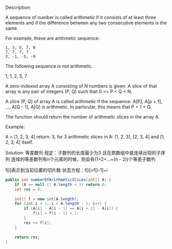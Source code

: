 Description:

A sequence of number is called arithmetic if it consists of at least three elements and if the difference between any two consecutive elements is the same.

For example, these are arithmetic sequence:
```
1, 3, 5, 7, 9
7, 7, 7, 7
3, -1, -5, -9
```
The following sequence is not arithmetic.

1, 1, 2, 5, 7

A zero-indexed array A consisting of N numbers is given. A slice of that array is any pair of integers (P, Q) such that 0 <= P < Q < N.

A slice (P, Q) of array A is called arithmetic if the sequence:
A[P], A[p + 1], ..., A[Q - 1], A[Q] is arithmetic. In particular, this means that P + 1 < Q.

The function should return the number of arithmetic slices in the array A.


Example:

A = [1, 2, 3, 4]
return: 3, for 3 arithmetic slices in A: [1, 2, 3], [2, 3, 4] and [1, 2, 3, 4] itself.

Solution:
等差数列
规定：子数列的长度最少为3
且在原数组中是连续出现的子序列
连续的等差数列有n个元素的时候，则会有(1+2+...+(n - 2))个等差子数列

f[i]表示到当前位置的切片数
状态方程：f[i]=f[i-1]+i

```java
public int numberOfArithmeticSlices(int[] A) {
    if (A == null || A.length < 3) return 0;
    int res = 0;
    
    int[] f = new int[A.length];
    for (int i = 1; i < A.length - 1; i++) {
        if (A[i] - A[i - 1] == A[i + 1] - A[i]) {
            f[i] = f[i - 1] + 1;
        }
        res += f[i];
    }
    
    return res;
} 
```